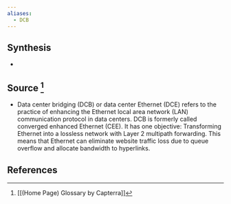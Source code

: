 ```yaml
---
aliases:
  - DCB
---
```

## Synthesis
- 
## Source [^1]
- Data center bridging (DCB) or data center Ethernet (DCE) refers to the practice of enhancing the Ethernet local area network (LAN) communication protocol in data centers. DCB is formerly called converged enhanced Ethernet (CEE). It has one objective: Transforming Ethernet into a lossless network with Layer 2 multipath forwarding. This means that Ethernet can eliminate website traffic loss due to queue overflow and allocate bandwidth to hyperlinks.
## References

[^1]: [[(Home Page) Glossary by Capterra]]